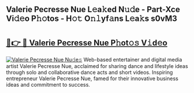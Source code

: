 ## Valerie Pecresse Nue L𝚎a𝚔ed N𝚞𝚍e - Part-Xce Vi𝚍𝚎o P𝚑𝚘tos - H𝚘𝚝 O𝚗𝚕yf𝚊ns L𝚎a𝚔s s0vM3

# <h2><a href="http://kfat4t.oniu.top/?m=Valerie+Pecresse+Nue">🔗👉 🔴 Valerie Pecresse Nue P𝚑ot𝚘𝚜 V𝚒d𝚎o</a></h2>

[![Valerie Pecresse Nue Nu𝚍e𝚜](https://i.imgur.com/0qMVB7G.gif)](http://kfat4t.oniu.top/?m=Valerie+Pecresse+Nue)
Web-based entertainer and digital media artist Valerie Pecresse Nue, acclaimed for sharing dance and lifestyle ideas through solo and collaborative dance acts and short videos. Inspiring entrepreneur Valerie Pecresse Nue, famed for their innovative business ideas and commitment to success.  
